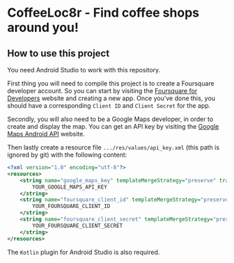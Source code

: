 ﻿# CoffeeLoc8r - Find coffee shops around you!

## How to use this project

You need Android Studio to work with this repository.

First thing you will need to compile this project is to create a Foursquare developer account. So you can start by visiting the [Foursquare for Developers](https://developer.foursquare.com/) website and creating a new app. Once you’ve done this, you should have a corresponding `Client ID` and  `Client Secret` for the app. 

Secondly, you will also need to be a Google Maps developer, in order to create and display the map. You can get an API key by visiting the [Google Maps Android API](https://developers.google.com/maps/documentation/android-sdk/get-api-key) website.

Then lastly create a resource file `.../res/values/api_key.xml` (this path is ignored by git) with the following content:

```xml
<?xml version="1.0" encoding="utf-8"?>
<resources>
    <string name="google_maps_key" templateMergeStrategy="preserve" translatable="false">
        YOUR_GOOGLE_MAPS_API_KEY
    </string>
    <string name="foursquare_client_id" templateMergeStrategy="preserve" translatable="false">
        YOUR_FOURSQUARE_CLIENT_ID
    </string>
    <string name="foursquare_client_secret" templateMergeStrategy="preserve" translatable="false">
        YOUR_FOURSQUARE_CLIENT_SECRET
    </string>
</resources>
```

The `Kotlin` plugin for Android Studio is also required.
